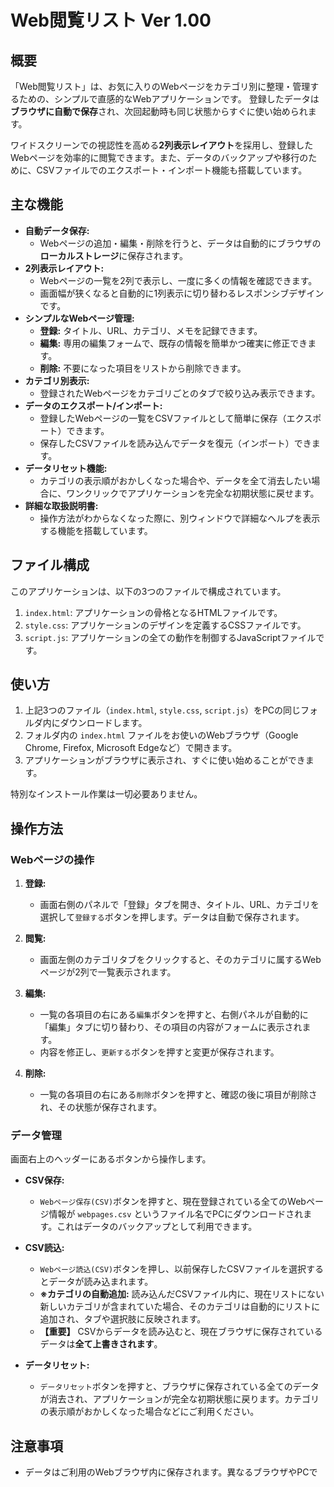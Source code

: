 # Web閲覧リスト Ver 1.00

## 概要

「Web閲覧リスト」は、お気に入りのWebページをカテゴリ別に整理・管理するための、シンプルで直感的なWebアプリケーションです。
登録したデータは**ブラウザに自動で保存**され、次回起動時も同じ状態からすぐに使い始められます。

ワイドスクリーンでの視認性を高める**2列表示レイアウト**を採用し、登録したWebページを効率的に閲覧できます。また、データのバックアップや移行のために、CSVファイルでのエクスポート・インポート機能も搭載しています。

## 主な機能

*   **自動データ保存:**
    *   Webページの追加・編集・削除を行うと、データは自動的にブラウザの**ローカルストレージ**に保存されます。
*   **2列表示レイアウト:**
    *   Webページの一覧を2列で表示し、一度に多くの情報を確認できます。
    *   画面幅が狭くなると自動的に1列表示に切り替わるレスポンシブデザインです。
*   **シンプルなWebページ管理:**
    *   **登録:** タイトル、URL、カテゴリ、メモを記録できます。
    *   **編集:** 専用の編集フォームで、既存の情報を簡単かつ確実に修正できます。
    *   **削除:** 不要になった項目をリストから削除できます。
*   **カテゴリ別表示:**
    *   登録されたWebページをカテゴリごとのタブで絞り込み表示できます。
*   **データのエクスポート/インポート:**
    *   登録したWebページの一覧をCSVファイルとして簡単に保存（エクスポート）できます。
    *   保存したCSVファイルを読み込んでデータを復元（インポート）できます。
*   **データリセット機能:**
    *   カテゴリの表示順がおかしくなった場合や、データを全て消去したい場合に、ワンクリックでアプリケーションを完全な初期状態に戻せます。
*   **詳細な取扱説明書:**
    *   操作方法がわからなくなった際に、別ウィンドウで詳細なヘルプを表示する機能を搭載しています。

## ファイル構成

このアプリケーションは、以下の3つのファイルで構成されています。

1.  `index.html`: アプリケーションの骨格となるHTMLファイルです。
2.  `style.css`: アプリケーションのデザインを定義するCSSファイルです。
3.  `script.js`: アプリケーションの全ての動作を制御するJavaScriptファイルです。

## 使い方

1.  上記3つのファイル（`index.html`, `style.css`, `script.js`）をPCの同じフォルダ内にダウンロードします。
2.  フォルダ内の `index.html` ファイルをお使いのWebブラウザ（Google Chrome, Firefox, Microsoft Edgeなど）で開きます。
3.  アプリケーションがブラウザに表示され、すぐに使い始めることができます。

特別なインストール作業は一切必要ありません。

## 操作方法

### Webページの操作

1.  **登録:**
    *   画面右側のパネルで「登録」タブを開き、タイトル、URL、カテゴリを選択して`登録する`ボタンを押します。データは自動で保存されます。

2.  **閲覧:**
    *   画面左側のカテゴリタブをクリックすると、そのカテゴリに属するWebページが2列で一覧表示されます。

3.  **編集:**
    *   一覧の各項目の右にある`編集`ボタンを押すと、右側パネルが自動的に「編集」タブに切り替わり、その項目の内容がフォームに表示されます。
    *   内容を修正し、`更新する`ボタンを押すと変更が保存されます。

4.  **削除:**
    *   一覧の各項目の右にある`削除`ボタンを押すと、確認の後に項目が削除され、その状態が保存されます。

### データ管理

画面右上のヘッダーにあるボタンから操作します。

*   **CSV保存:**
    *   `Webページ保存(CSV)`ボタンを押すと、現在登録されている全てのWebページ情報が `webpages.csv` というファイル名でPCにダウンロードされます。これはデータのバックアップとして利用できます。

*   **CSV読込:**
    *   `Webページ読込(CSV)`ボタンを押し、以前保存したCSVファイルを選択するとデータが読み込まれます。
    *   **※カテゴリの自動追加:** 読み込んだCSVファイル内に、現在リストにない新しいカテゴリが含まれていた場合、そのカテゴリは自動的にリストに追加され、タブや選択肢に反映されます。
    *   **【重要】** CSVからデータを読み込むと、現在ブラウザに保存されているデータは**全て上書きされます**。

*   **データリセット:**
    *   `データリセット`ボタンを押すと、ブラウザに保存されている全てのデータが消去され、アプリケーションが完全な初期状態に戻ります。カテゴリの表示順がおかしくなった場合などにご利用ください。

## 注意事項

*   データはご利用のWebブラウザ内に保存されます。異なるブラウザやPCで